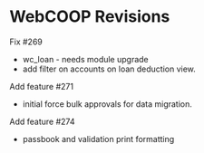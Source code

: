 # WebCOOP Revisions

Fix #269
- wc_loan - needs module upgrade
- add filter on accounts on loan deduction view.

Add feature #271
- initial force bulk approvals for data migration.

Add feature #274
- passbook and validation print formatting
